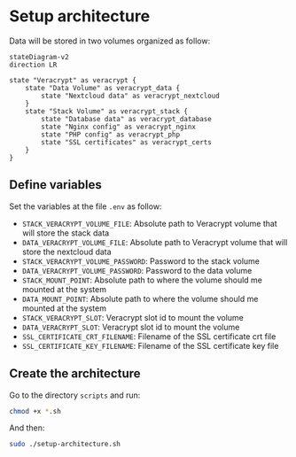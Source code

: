 # Setup architecture

Data will be stored in two volumes organized as follow:

```mermaid
stateDiagram-v2
direction LR

state "Veracrypt" as veracrypt {
    state "Data Volume" as veracrypt_data {
        state "Nextcloud data" as veracrypt_nextcloud
    }
    state "Stack Volume" as veracrypt_stack {
        state "Database data" as veracrypt_database
        state "Nginx config" as veracrypt_nginx
        state "PHP config" as veracrypt_php
        state "SSL certificates" as veracrypt_certs
    }
}
```

## Define variables

Set the variables at the file `.env` as follow:

- `STACK_VERACRYPT_VOLUME_FILE`: Absolute path to Veracrypt volume that will store the stack data
- `DATA_VERACRYPT_VOLUME_FILE`: Absolute path to Veracrypt volume that will store the nextcloud data
- `STACK_VERACRYPT_VOLUME_PASSWORD`: Password to the stack volume
- `DATA_VERACRYPT_VOLUME_PASSWORD`: Password to the data volume
- `STACK_MOUNT_POINT`: Absolute path to where the volume should me mounted at the system
- `DATA_MOUNT_POINT`: Absolute path to where the volume should me mounted at the system
- `STACK_VERACRYPT_SLOT`: Veracrypt slot id to mount the volume
- `DATA_VERACRYPT_SLOT`: Veracrypt slot id to mount the volume
- `SSL_CERTIFICATE_CRT_FILENAME`: Filename of the SSL certificate crt file
- `SSL_CERTIFICATE_KEY_FILENAME`: Filename of the SSL certificate key file

## Create the architecture

Go to the directory `scripts` and run:

```sh
chmod +x *.sh
```

And then:

```sh
sudo ./setup-architecture.sh
```
